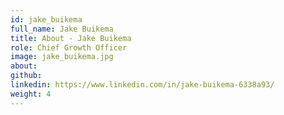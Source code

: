 ```yaml
---
id: jake_buikema
full_name: Jake Buikema
title: About - Jake Buikema
role: Chief Growth Officer
image: jake_buikema.jpg
about:
github:
linkedin: https://www.linkedin.com/in/jake-buikema-6338a93/
weight: 4
---
```

